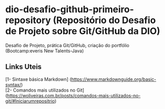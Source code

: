 # dio-desafio-github-primeiro-repository (Repositório do Desafio de Projeto sobre Git/GitHub da DIO)
Desafio de Projeto, prática Git/GitHub, criação do portfólio (Bootcamp:everis New Talents-Java)
## Links Uteis
[1- Sintaxe básica Markdown] (https://www.markdownguide.org/basic-syntax/)<br>
[2- Comandos mais utilizados no Git] (https://woliveiras.com.br/posts/comandos-mais-utilizados-no-git/#Iniciarumrepositrio)<br>

